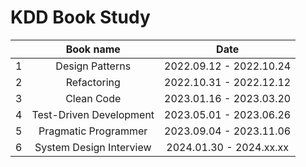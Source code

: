 # KDD Book Study

|     |        Book name        |          Date           |
| :-: | :---------------------: | :---------------------: |
|  1  |     Design Patterns     | 2022.09.12 - 2022.10.24 |
|  2  |       Refactoring       | 2022.10.31 - 2022.12.12 |
|  3  |       Clean Code        | 2023.01.16 - 2023.03.20 |
|  4  | Test-Driven Development | 2023.05.01 - 2023.06.26 |
|  5  |  Pragmatic Programmer   | 2023.09.04 - 2023.11.06 |
|  6  | System Design Interview | 2024.01.30 - 2024.xx.xx |

